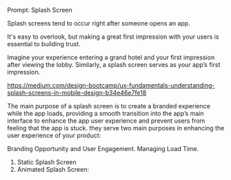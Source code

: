 Prompt: Splash Screen

Splash screens tend to occur right after someone opens an app.

It's easy to overlook, but making a great first impression with your users is essential to building trust.

Imagine your experience entering a grand hotel and your first impression after viewing the lobby. Similarly, a splash screen serves as your app’s first impression.

https://medium.com/design-bootcamp/ux-fundamentals-understanding-splash-screens-in-mobile-design-b34e46e7fe18

The main purpose of a splash screen is to create a branded experience while the app loads, providing a smooth transition into the app’s main interface to enhance the app user experience and prevent users from feeling that the app is stuck.
they serve two main purposes in enhancing the user experience of your product:

Branding Opportunity and User Engagement.
Managing Load Time.

1. Static Splash Screen
2. Animated Splash Screen:
